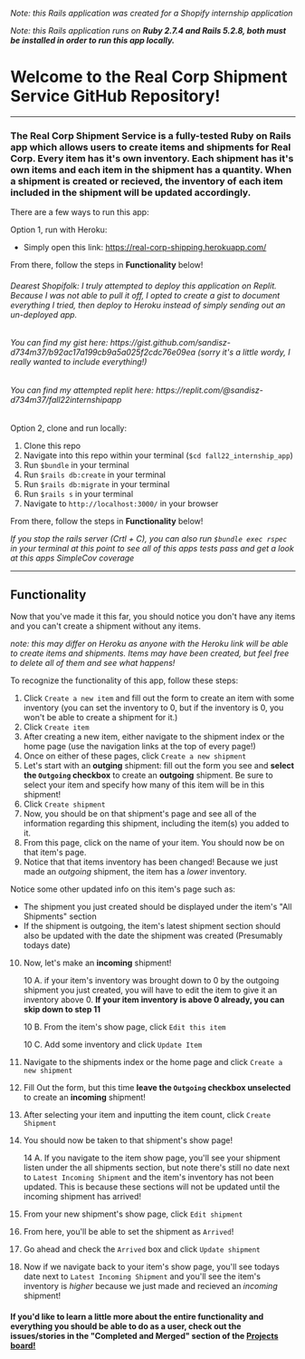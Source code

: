 _Note: this Rails application was created for a Shopify internship application_

_Note: this Rails application runs on **Ruby 2.7.4 and Rails 5.2.8, both must be installed in order to run this app locally.**_

<h1>Welcome to the Real Corp Shipment Service GitHub Repository!</h1>
<hr>
<h3>The Real Corp Shipment Service is a fully-tested Ruby on Rails app which allows users to create items and shipments for Real Corp. Every item has it's own inventory. Each shipment has it's own items and each item in the shipment has a quantity. When a shipment is created or recieved, the inventory of each item included in the shipment will be updated accordingly.</h3>



There are a few ways to run this app:

Option 1, run with Heroku:

  -  Simply open this link: https://real-corp-shipping.herokuapp.com/
  
  From there, follow the steps in __Functionality__ below!
  
<h6>Dearest Shopifolk: I truly attempted to deploy this application on Replit. Because I was not able to pull it off, I opted to create a gist to document everything I tried, then deploy to Heroku instead of simply sending out an un-deployed app.</h6>
<h6>You can find my gist here: https://gist.github.com/sandisz-d734m37/b92ac17a199cb9a5a025f2cdc76e09ea (sorry it's a little wordy, I really wanted to include everything!)</h6>
<h6>You can find my attempted replit here: https://replit.com/@sandisz-d734m37/fall22internshipapp</h6>
  
Option 2, clone and run locally:
 1. Clone this repo
 2. Navigate into this repo within your terminal (`$cd fall22_internship_app`)
 3. Run `$bundle` in your terminal
 4. Run `$rails db:create` in your terminal
 5. Run `$rails db:migrate` in your terminal
 6. Run `$rails s` in your terminal
 7. Navigate to `http://localhost:3000/` in your browser

From there, follow the steps in __Functionality__ below!

_If you stop the rails server (Crtl + C), you can also run `$bundle exec rspec` in your terminal at this point to see all of this apps tests pass and get a look at this apps SimpleCov coverage_
   

<hr>

<h2>Functionality</h2>

Now that you've made it this far, you should notice you don't have any items and you can't create a shipment without any items.

_note: this may differ on Heroku as anyone with the Heroku link will be able to create items and shipments. Items may have been created, but feel free to delete all of them and see what happens!_

To recognize the functionality of this app, follow these steps:
  1. Click `Create a new item` and fill out the form to create an item with some inventory (you can set the inventory to 0, but if the inventory is 0, you won't be able to create a shipment for it.)
  2. Click `Create item`
  3. After creating a new item, either navigate to the shipment index or the home page (use the navigation links at the top of every page!)
  4. Once on either of these pages, click `Create a new shipment` 
  5. Let's start with an __outging__ shipment: fill out the form you see and __select the `Outgoing` checkbox__ to create an __outgoing__ shipment. 
Be sure to select your item and specify how many of this item will be in this shipment!
  6. Click `Create shipment`
  7. Now, you should be on that shipment's page and see all of the information regarding this shipment, including the item(s) you added to it.
  8. From this page, click on the name of your item. You should now be on that item's page.
  9. Notice that that items inventory has been changed! Because we just made an _outgoing_ shipment, the item has a _lower_ inventory.

Notice some other updated info on this item's page such as: 
- The shipment you just created should be displayed under the item's "All Shipments" section
- If the shipment is outgoing, the item's latest shipment section should also be updated with the date the shipment was created (Presumably todays date)

10. Now, let's make an __incoming__ shipment! 
    
    10 A. if your item's inventory was brought down to 0 by the outgoing shipment you just created, you will have to edit the item to give it an inventory above 0. __If your item inventory is above 0 already, you can skip down to step 11__
    
    10 B. From the item's show page, click `Edit this item`
    
    10 C. Add some inventory and click `Update Item`
    
11. Navigate to the shipments index or the home page and click `Create a new shipment`
12. Fill Out the form, but this time __leave the `Outgoing` checkbox unselected__ to create an __incoming__ shipment!
13. After selecting your item and inputting the item count, click `Create Shipment`
14. You should now be taken to that shipment's show page! 
    
    14 A. If you navigate to the item show page, you'll see your shipment listen under the all shipments section, but note there's still no date next to `Latest Incoming Shipment` and the item's inventory has not been updated. This is because these sections will not be updated until the incoming shipment has arrived!
15. From your new shipment's show page, click `Edit shipment`
16. From here, you'll be able to set the shipment as `Arrived`!
17. Go ahead and check the `Arrived` box and click `Update shipment`
18. Now if we navigate back to your item's show page, you'll see todays date next to `Latest Incoming Shipment` and you'll see the item's inventory is _higher_ because we just made and recieved an _incoming_ shipment!
    


<h4>If you'd like to learn a little more about the entire functionality and everything you should be able to do as a user, check out the issues/stories in the "Completed and Merged" section of the <a href="https://github.com/sandisz-d734m37/fall22_internship_app/projects/1">Projects board!</a></h4>
